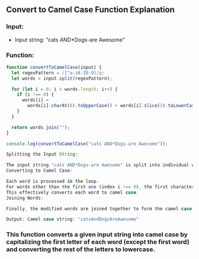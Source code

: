 ## Convert to Camel Case Function Explanation

### Input:

- Input string: "cats AND\*Dogs-are Awesome"

### Function:

```javascript
function convertToCamelCase(input) {
  let regexPattern = /[^a-zA-Z0-9]/g;
  let words = input.split(regexPattern);

  for (let i = 0; i < words.length; i++) {
    if (i !== 0) {
      words[i] =
        words[i].charAt(0).toUpperCase() + words[i].slice(1).toLowerCase();
    }
  }

  return words.join("");
}

console.log(convertToCamelCase("cats AND*Dogs-are Awesome"));

Splitting the Input String:

The input string "cats AND*Dogs-are Awesome" is split into individual words using a regular expression pattern /[^a-zA-Z0-9]/g, which matches any character that is not a letter or a number.
Converting to Camel Case:

Each word is processed in the loop.
For words other than the first one (index i !== 0), the first character is capitalized using charAt(0).toUpperCase() and the rest of the characters are converted to lowercase using slice(1).toLowerCase().
This effectively converts each word to camel case.
Joining Words:

Finally, the modified words are joined together to form the camel case string using join("").

Output: Camel case string: "catsAndDogsAreAwesome"
```

### This function converts a given input string into camel case by capitalizing the first letter of each word (except the first word) and converting the rest of the letters to lowercase.
